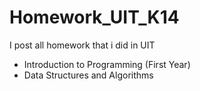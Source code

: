 # Homework_UIT_K14
 I post all homework that i did in UIT
- Introduction to Programming (First Year)
- Data Structures and Algorithms
